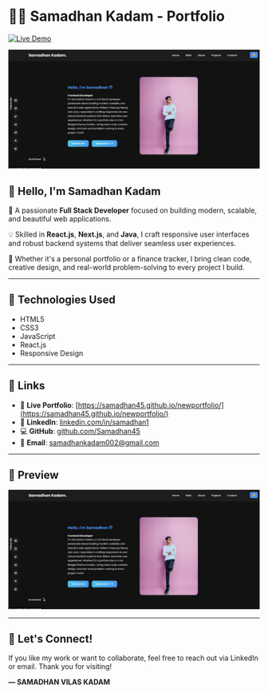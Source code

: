 # 👨‍💻 Samadhan Kadam - Portfolio

[![Live Demo](https://img.shields.io/badge/Live-Demo-blue?style=for-the-badge&logo=github)](https://samadhan45.github.io/newportfolio/)

![Portfolio Screenshot](./screenshot2.jpg)

## 👋 Hello, I'm Samadhan Kadam

🎯 A passionate **Full Stack Developer** focused on building modern, scalable, and beautiful web applications.

💡 Skilled in **React.js**, **Next.js**, and **Java**, I craft responsive user interfaces and robust backend systems that deliver seamless user experiences.

📁 Whether it's a personal portfolio or a finance tracker, I bring clean code, creative design, and real-world problem-solving to every project I build.

---

## 🚀 Technologies Used

- HTML5
- CSS3
- JavaScript
- React.js
- Responsive Design

---

## 🔗 Links

- 🔗 **Live Portfolio**: [https://samadhan45.github.io/newportfolio/](https://samadhan45.github.io/newportfolio/)
- 💼 **LinkedIn**: [linkedin.com/in/samadhan1](https://www.linkedin.com/in/samadhan1)
- 💻 **GitHub**: [github.com/Samadhan45](https://github.com/Samadhan45)
- 📧 **Email**: samadhankadam002@gmail.com

---

## 📸 Preview

![Screenshot](./screenshot2.jpg)

---

## 🙌 Let's Connect!

If you like my work or want to collaborate, feel free to reach out via LinkedIn or email. Thank you for visiting!

**— SAMADHAN VILAS KADAM**
